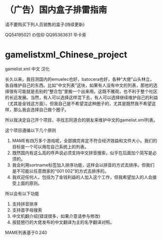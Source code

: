 # （广告）国内盒子排雷指南

请不要购买下列人员销售的盒子(持续更新)

QQ54195021  の信仰
QQ95363631  毕卡索


# gamelistxml_Chinese_project

gamelist.xml 中文 汉化

长久以来，我目测国内的emuelec也好，batocera也好，各种“大佬”山头林立，各自维护自己的东西。比如“中文列表”这块，如果有人没有中文的列表，那他的选择很有可能就是去别的“整合包”里搬一个出来用。这既不雅观，也不利于整个社区的长远发展。当然，有人可以选择这样混下去，有人可以选择继续维护自己的利益（尤其是金钱这方面）。但我自己是不希望混这种圈子的，尤其是既然我不希望这样，那么我会选择自己做个圈子。

所以我决定自己开个项目，寻找志同道合的朋友来维护中文的gamelist.xml列表。

这个项目遵循以下几个原则

1. MAME有四万多个游戏呢，全部搞完肯定不符合经济效益和文件大小。我们的目标是一个可以用在自己系统上的列表。
2. 既然国内有这么高的呼声说必须支持中文拼音搜索，似乎在后面加个简写是必须的。
3. 我会利用sortname标签加入排序功能，这样会以拼音的方式去排序。但我们是不可能以任意商家的“001 002”的方式去排序的。
4. 我欢迎任何人，包括为了金钱利益的人加入这个工作，但我希望加入的人会接受上面的原则。

所以会有以下功能

1. 支持拼音排序
2. 支持首字母搜索
3. 中文机翻介绍(错误很多，如果介意请参与修改)
4. 按琵琶行的大佬发布的中文翻译为主的名字翻译对照。

MAME列表基于0.240
